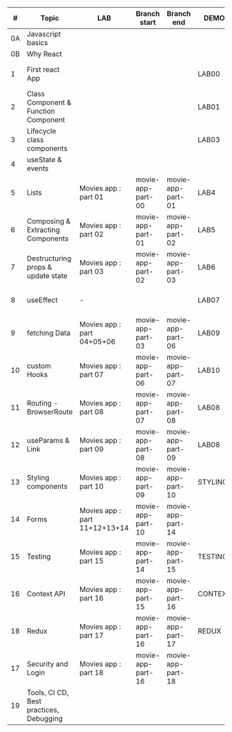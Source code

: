 | #  | Topic                                   | LAB                           | Branch start      | Branch end        | DEMO    | Start                                                                                                                                                                                | End                                                                                              |
| -- | --------------------------------------- | ----------------------------- | ----------------- | ----------------- | ------- | ------------------------------------------------------------------------------------------------------------------------------------------------------------------------------------ | ------------------------------------------------------------------------------------------------ |
| 0A | Javascript basics                       |                               |                   |                   |         |                                                                                                                                                                                      |                                                                                                  |
| 0B | Why React                               |                               |                   |                   |         |                                                                                                                                                                                      |                                                                                                  |
| 1  | First react App                         |                               |                   |                   | LAB00   | https://stackblitz.com/github/reactjs-essentials/training-content/tree/main/lab-00                                                                                                   |                                                                                                  |
| 2  | Class Component & Function Component    |                               |                   |                   | LAB01   | https://stackblitz.com/github/reactjs-essentials/training-content/tree/main/lab-01-start                                                                                             | https://stackblitz.com/github/reactjs-essentials/training-content/tree/main/lab-01-solution      |
| 3  | Lifecycle class components              |                               |                   |                   | LAB03   | https://stackblitz.com/github/reactjs-essentials/training-content/tree/main/lab-03-start                                                                                             | https://stackblitz.com/github/reactjs-essentials/training-content/tree/main/lab-03-solution      |
| 4  | useState & events                       |                               |                   |                   |         |                                                                                                                                                                                      |                                                                                                  |
| 5  | Lists                                   | Movies app : part 01          | movie-app-part-00 | movie-app-part-01 | LAB4    | https://stackblitz.com/github/reactjs-essentials/training-content/tree/main/lab-04-start                                                                                             | https://stackblitz.com/github/reactjs-essentials/training-content/tree/main/lab-04-solution      |
| 6  | Composing & Extracting Components       | Movies app : part 02          | movie-app-part-01 | movie-app-part-02 | LAB5    | https://stackblitz.com/github/reactjs-essentials/training-content/tree/main/lab-05-start                                                                                             | https://stackblitz.com/github/reactjs-essentials/training-content/tree/main/lab-05-solution      |
| 7  | Destructuring props & update state      | Movies app : part 03          | movie-app-part-02 | movie-app-part-03 | LAB6    | https://stackblitz.com/github/reactjs-essentials/training-content/tree/main/lab-05-solution                                                                                          |                                                                                                  |
| 8  | useEffect                               | \-                            |                   |                   | LAB07   | https://stackblitz.com/github/reactjs-essentials/training-content/tree/main/lab-07-start)                                                                                            |
| 9  | fetching Data                           | Movies app : part 04+05+06    | movie-app-part-03 | movie-app-part-06 | LAB09   | https://stackblitz.com/github/reactjs-essentials/training-content/tree/main/lab-09-start                                                                                             | https://stackblitz.com/github/reactjs-essentials/training-content/tree/main/lab-09-solution      |
| 10 | custom Hooks                            | Movies app : part 07          | movie-app-part-06 | movie-app-part-07 | LAB10   | https://stackblitz.com/github/reactjs-essentials/training-content/tree/main/lab-10-start                                                                                             | https://stackblitz.com/github/reactjs-essentials/training-content/tree/main/lab-10-solution      |
| 11 | Routing - BrowserRoute                  | Movies app : part 08          | movie-app-part-07 | movie-app-part-08 | LAB08   | https://stackblitz.com/github/reactjs-essentials/training-content/tree/main/lab-05-solution                                                                                          | https://stackblitz.com/github/reactjs-essentials/training-content/tree/main/lab-06-start         |
| 12 | useParams & Link                        | Movies app : part 09          | movie-app-part-08 | movie-app-part-09 | LAB08   | https://stackblitz.com/github/reactjs-essentials/training-content/tree/main/lab-05-solution                                                                                          | https://stackblitz.com/github/reactjs-essentials/training-content/tree/main/lab-06-start         |
| 13 | Styling components                      | Movies app : part 10          | movie-app-part-09 | movie-app-part-10 | STYLING | https://stackblitz.com/github/reactjs-essentials/training-content/tree/main/lab-styling-start                                                                                        | https://stackblitz.com/github/reactjs-essentials/training-content/tree/main/lab-styling-solution |
| 14 | Forms                                   | Movies app : part 11+12+13+14 | movie-app-part-10 | movie-app-part-14 |         |                                                                                                                                                                                      |                                                                                                  |
| 15 | Testing                                 | Movies app : part 15          | movie-app-part-14 | movie-app-part-15 | TESTING | https://stackblitz.com/github/reactjs-essentials/training-content/tree/main/lab-testing-start                                                                                        | https://stackblitz.com/github/reactjs-essentials/training-content/tree/main/lab-testing-solution |
| 16 | Context API                             | Movies app : part 16          | movie-app-part-15 | movie-app-part-16 | CONTEXT | https://stackblitz.com/github/reactjs-essentials/training-content/tree/main/lab-context-start                                                                                        | https://stackblitz.com/github/reactjs-essentials/training-content/tree/main/lab-context-solution |
| 18 | Redux                                   | Movies app : part 17          | movie-app-part-16 | movie-app-part-17 | REDUX   | https://stackblitz.com/github/reactjs-essentials/training-content/tree/main/llab-redux-start                                                                                         | https://stackblitz.com/github/reactjs-essentials/training-content/tree/main/llab-redux-solution  |
| 17 | Security and Login                      | Movies app : part 18          | movie-app-part-16 | movie-app-part-18 |         |                                                                                                                                                                                      |                                                                                                  |
| 19 | Tools, CI CD, Best practices, Debugging |                               |                   |                   |         |                                                                                                                                                                                      |                                                                                                  |
